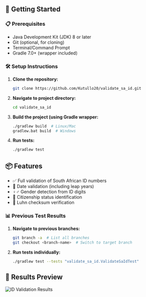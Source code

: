 ## 🚀 Getting Started

### 📋 Prerequisites
- Java Development Kit (JDK) 8 or later
- Git (optional, for cloning)
- Terminal/Command Prompt
- Gradle 7.0+ (wrapper included)

### 🛠️ Setup Instructions
1. **Clone the repository:**
   ```bash
   git clone https://github.com/Kutullo20/validate_sa_id.git
2. **Navigate to project directory:**
   ```bash
   cd validate_sa_id
3. **Build the project (using Gradle wrapper:**
   ```bash
   ./gradlew build  # Linux/Mac
   gradlew.bat build  # Windows
4. **Run tests:**
   ```bash
   ./gradlew test

## 📦 Features
- ✅ Full validation of South African ID numbers
- 📅 Date validation (including leap years)
- ♀️♂️ Gender detection from ID digits
- 🛂 Citizenship status identification
- 🔢 Luhn checksum verification

### 📊 Previous Test Results
1. **Navigate to previous branches:**
   ```bash
   git branch -a  # List all branches
   git checkout <branch-name>  # Switch to target branch
2. **Run tests individually:**
   ```bash
   ./gradlew test --tests "validate_sa_id.ValidateSaIdTest"

## 👀 Results Preview 
![ID Validation Results](ID-VALIDATION-RESULTS.png)









   
